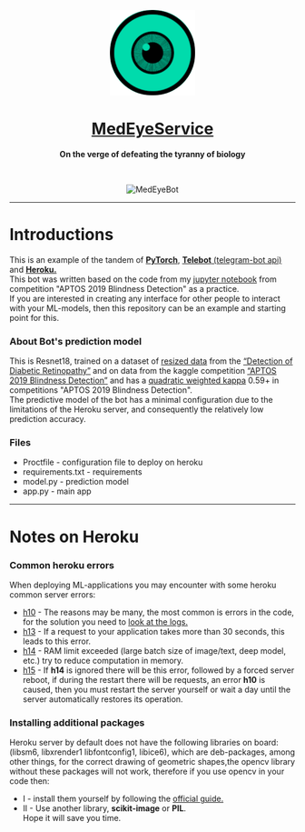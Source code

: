 <a href=https://t.me/MedEyeBot/>
<p align="center">
  <img border="0" alt="MedEyeBot" src="https://github.com/OldBonhart/MedEyeService/blob/master/image.png?style=centerme" width="150" height="150"> </p>
<h1 align="center">
<strong>
  MedEyeService<a href=https://eyemedservice.herokuapp.com/>
</strong></a>
</h1> <p align="center"></a>
 <strong> On the verge of defeating the tyranny of biology</strong>
</p>
<br>
<p align="center">
    <img border="0" alt="MedEyeBot" src="https://github.com/OldBonhart/MedEyeService/blob/master/medeyeservice.gif" width="800" height="500">
</p>

---

# Introductions

This is an example of the tandem of [**PyTorch**](https://pytorch.org/), [**Telebot** (telegram-bot api)](https://github.com/eternnoir/pyTelegramBotAPI) and [**Heroku.**](https://devcenter.heroku.com)<br>
This bot was written based on the code from my [jupyter notebook](https://github.com/OldBonhart/MedEyeService/blob/master/inceptionv3-tta-grad-cam-pytorch.ipynb) from competition "APTOS 2019 Blindness Detection" as a practice.<br>
If you are interested in creating any interface for other people to interact with your ML-models, then this repository can be an example and starting point for this.


### About Bot's prediction model
This is Resnet18, trained on a dataset of [resized data](https://www.kaggle.com/donkeys/retinopathy-train-2015) from the [“Detection of Diabetic Retinopathy”]() and on data from the kaggle competition [“APTOS 2019 Blindness Detection”](https://www.kaggle.com/c/aptos2019-blindness-detection/) and has a [quadratic weighted kappa](https://ru.wikipedia.org/wiki/OpenCV) 0.59+ in competitions "APTOS 2019 Blindness Detection".<br>
The predictive model of the bot has a minimal configuration due to the limitations of the Heroku server, and consequently the relatively low prediction accuracy.


### Files
+ Proctfile - configuration file to deploy on heroku
+ requirements.txt - requirements
+ model.py - prediction model
+ app.py - main app


---
# Notes on Heroku


### Common heroku errors

When deploying ML-applications you may encounter with some heroku common server errors:
+ [h10](https://devcenter.heroku.com/articles/error-codes#h10-app-crashed) - The reasons may be many, the most common is errors in the code, for the solution you need to [look at the logs.](https://devcenter.heroku.com/articles/logging)
+ [h13](https://devcenter.heroku.com/articles/error-codes#h13-connection-closed-without-response) - If a request to your application takes more than 30 seconds, this leads to this error.
+ [h14](https://devcenter.heroku.com/articles/error-codes#h14-no-web-dynos-running) - RAM limit exceeded (large batch size of image/text, deep model, etc.) try to reduce computation in memory.
+ [h15](https://devcenter.heroku.com/articles/error-codes#h15-idle-connection) - If **h14** is ignored there will be this error, followed by a forced server reboot, if during the restart there will be requests, an error **h10** is caused, then you must restart the server yourself or wait a day until the server automatically restores its operation.



### Installing additional packages

Heroku server by default does not have the following libraries on board: (libsm6, libxrender1 libfontconfig1, libice6), which are deb-packages, among other things, for the correct drawing of geometric shapes,the opencv library without these packages will not work, therefore if you use opencv  in your code then:

+ I - install them yourself by following the [official guide.](https://elements.heroku.com/buildpacks/heroku/heroku-buildpack-apt)
+ II - Use another library, **scikit-image** or **PIL**. <br>
Hope it will save you time.

